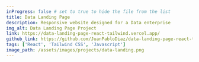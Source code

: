```yaml
---
inProgress: false # set to true to hide the file from the list
title: Data Landing Page
description: Responsive website designed for a Data enterprise
img_alt: Data Landing Page Project
link: https://data-landing-page-react-tailwind.vercel.app/
github_link: https://github.com/JuanPabloDiaz/data-landing-page-react-tailwind
tags: ['React', 'Tailwind CSS', 'Javascript']
image_path: /assets/images/projects/data-landing.png
---
```

